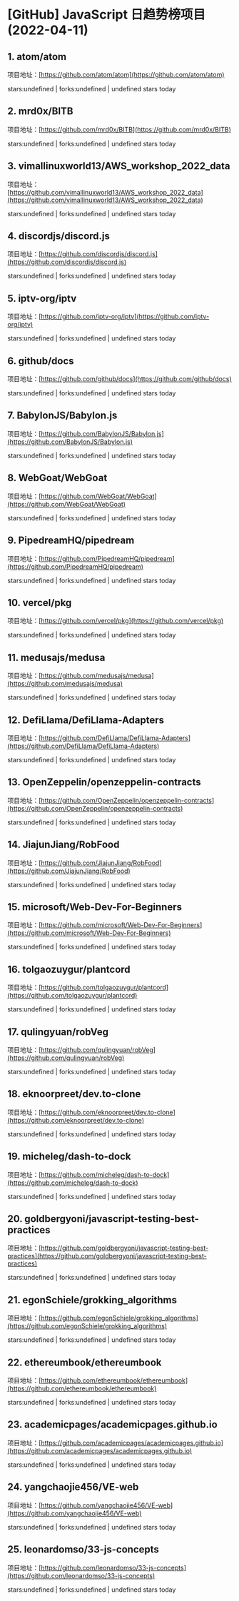# [GitHub] JavaScript 日趋势榜项目(2022-04-11)

## 1. atom/atom 

项目地址：[https://github.com/atom/atom](https://github.com/atom/atom)

stars:undefined | forks:undefined | undefined stars today 



## 2. mrd0x/BITB 

项目地址：[https://github.com/mrd0x/BITB](https://github.com/mrd0x/BITB)

stars:undefined | forks:undefined | undefined stars today 



## 3. vimallinuxworld13/AWS_workshop_2022_data 

项目地址：[https://github.com/vimallinuxworld13/AWS_workshop_2022_data](https://github.com/vimallinuxworld13/AWS_workshop_2022_data)

stars:undefined | forks:undefined | undefined stars today 



## 4. discordjs/discord.js 

项目地址：[https://github.com/discordjs/discord.js](https://github.com/discordjs/discord.js)

stars:undefined | forks:undefined | undefined stars today 



## 5. iptv-org/iptv 

项目地址：[https://github.com/iptv-org/iptv](https://github.com/iptv-org/iptv)

stars:undefined | forks:undefined | undefined stars today 



## 6. github/docs 

项目地址：[https://github.com/github/docs](https://github.com/github/docs)

stars:undefined | forks:undefined | undefined stars today 



## 7. BabylonJS/Babylon.js 

项目地址：[https://github.com/BabylonJS/Babylon.js](https://github.com/BabylonJS/Babylon.js)

stars:undefined | forks:undefined | undefined stars today 



## 8. WebGoat/WebGoat 

项目地址：[https://github.com/WebGoat/WebGoat](https://github.com/WebGoat/WebGoat)

stars:undefined | forks:undefined | undefined stars today 



## 9. PipedreamHQ/pipedream 

项目地址：[https://github.com/PipedreamHQ/pipedream](https://github.com/PipedreamHQ/pipedream)

stars:undefined | forks:undefined | undefined stars today 



## 10. vercel/pkg 

项目地址：[https://github.com/vercel/pkg](https://github.com/vercel/pkg)

stars:undefined | forks:undefined | undefined stars today 



## 11. medusajs/medusa 

项目地址：[https://github.com/medusajs/medusa](https://github.com/medusajs/medusa)

stars:undefined | forks:undefined | undefined stars today 



## 12. DefiLlama/DefiLlama-Adapters 

项目地址：[https://github.com/DefiLlama/DefiLlama-Adapters](https://github.com/DefiLlama/DefiLlama-Adapters)

stars:undefined | forks:undefined | undefined stars today 



## 13. OpenZeppelin/openzeppelin-contracts 

项目地址：[https://github.com/OpenZeppelin/openzeppelin-contracts](https://github.com/OpenZeppelin/openzeppelin-contracts)

stars:undefined | forks:undefined | undefined stars today 



## 14. JiajunJiang/RobFood 

项目地址：[https://github.com/JiajunJiang/RobFood](https://github.com/JiajunJiang/RobFood)

stars:undefined | forks:undefined | undefined stars today 



## 15. microsoft/Web-Dev-For-Beginners 

项目地址：[https://github.com/microsoft/Web-Dev-For-Beginners](https://github.com/microsoft/Web-Dev-For-Beginners)

stars:undefined | forks:undefined | undefined stars today 



## 16. tolgaozuygur/plantcord 

项目地址：[https://github.com/tolgaozuygur/plantcord](https://github.com/tolgaozuygur/plantcord)

stars:undefined | forks:undefined | undefined stars today 



## 17. qulingyuan/robVeg 

项目地址：[https://github.com/qulingyuan/robVeg](https://github.com/qulingyuan/robVeg)

stars:undefined | forks:undefined | undefined stars today 



## 18. eknoorpreet/dev.to-clone 

项目地址：[https://github.com/eknoorpreet/dev.to-clone](https://github.com/eknoorpreet/dev.to-clone)

stars:undefined | forks:undefined | undefined stars today 



## 19. micheleg/dash-to-dock 

项目地址：[https://github.com/micheleg/dash-to-dock](https://github.com/micheleg/dash-to-dock)

stars:undefined | forks:undefined | undefined stars today 



## 20. goldbergyoni/javascript-testing-best-practices 

项目地址：[https://github.com/goldbergyoni/javascript-testing-best-practices](https://github.com/goldbergyoni/javascript-testing-best-practices)

stars:undefined | forks:undefined | undefined stars today 



## 21. egonSchiele/grokking_algorithms 

项目地址：[https://github.com/egonSchiele/grokking_algorithms](https://github.com/egonSchiele/grokking_algorithms)

stars:undefined | forks:undefined | undefined stars today 



## 22. ethereumbook/ethereumbook 

项目地址：[https://github.com/ethereumbook/ethereumbook](https://github.com/ethereumbook/ethereumbook)

stars:undefined | forks:undefined | undefined stars today 



## 23. academicpages/academicpages.github.io 

项目地址：[https://github.com/academicpages/academicpages.github.io](https://github.com/academicpages/academicpages.github.io)

stars:undefined | forks:undefined | undefined stars today 



## 24. yangchaojie456/VE-web 

项目地址：[https://github.com/yangchaojie456/VE-web](https://github.com/yangchaojie456/VE-web)

stars:undefined | forks:undefined | undefined stars today 



## 25. leonardomso/33-js-concepts 

项目地址：[https://github.com/leonardomso/33-js-concepts](https://github.com/leonardomso/33-js-concepts)

stars:undefined | forks:undefined | undefined stars today 



